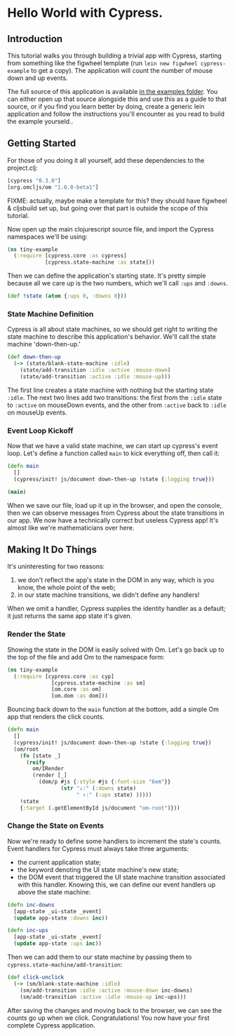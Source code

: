 # Hello World with Cypress.

## Introduction

This tutorial walks you through building a trivial app with Cypress, starting from something like the figwheel template (run `lein new figwheel cypress-example` to get a copy).
The application will count the number of mouse down and up events.

The full source of this application is available [in the examples folder][example].
You can either open up that source alongside this and use this as a guide to that source, or if you find you learn better by doing, create a generic lein application and follow the instructions you'll encounter as you read to build the example yourseld..

[example]: ../examples/hello-world

## Getting Started

For those of you doing it all yourself, add these dependencies to the project.clj:
```clj
[cypress "0.3.0"]
[org.omcljs/om "1.0.0-beta1"]
```

FIXME: actually, maybe make a template for this? they should have figwheel & cljsbuild set up, but going over that part is outside the scope of this tutorial.

Now open up the main clojurescript source file, and import the Cypress namespaces we'll be using:
```clj
(ns tiny-example
  (:require [cypress.core :as cypress]
            [cypress.state-machine :as state]))
```

Then we can define the application's starting state.
It's pretty simple because all we care up is the two numbers, which we'll call `:ups` and `:downs`.
```clj
(def !state (atom {:ups 0, :downs 0}))
```

### State Machine Definition

Cypress is all about state machines, so we should get right to writing the state machine to describe this application's behavior.
We'll call the state machine 'down-then-up.'

```clj
(def down-then-up
  (-> (state/blank-state-machine :idle)
    (state/add-transition :idle :active :mouse-down)
    (state/add-transition :active :idle :mouse-up)))
```

The first line creates a state machine with nothing but the starting state `:idle`.
The next two lines add two transitions: the first from the `:idle` state to `:active` on mouseDown events, and the other from `:active` back to `:idle` on mouseUp events.

### Event Loop Kickoff

Now that we have a valid state machine, we can start up cypress's event loop.
Let's define a function called `main` to kick everything off, then call it:

```clj
(defn main
  []
  (cypress/init! js/document down-then-up !state {:logging true}))

(main)
```

When we save our file, load up it up in the browser, and open the console, then we can observe messages from Cypress about the state transitions in our app.
We now have a technically correct but useless Cypress app!
It's almost like we're mathematicians over here.

## Making It Do Things

It's uninteresting for two reasons:
  1) we don't reflect the app's state in the DOM in any way, which is you know, the whole point of the web;
  2) in our state machine transitions, we didn't define any handlers!

When we omit a handler, Cypress supplies the identity handler as a default; it just returns the same app state it's given.

### Render the State

Showing the state in the DOM is easily solved with Om.
Let's go back up to the top of the file and add Om to the namespace form:
```clj
(ns tiny-example
  (:require [cypress.core :as cyp]
              [cypress.state-machine :as sm]
              [om.core :as om]
              [om.dom :as dom]))
```

Bouncing back down to the `main` function at the bottom, add a simple Om app that renders the click counts.
```clj
(defn main
  []
  (cypress/init! js/document down-then-up !state {:logging true})
  (om/root
    (fn [state _]
      (reify
        om/IRender
        (render [_]
          (dom/p #js {:style #js {:font-size "6em"}}
                 (str "↓:" (:downs state)
                      " ↑:" (:ups state) )))))
    !state
    {:target (.getElementById js/document "om-root")}))
```

### Change the State on Events

Now we're ready to define some handlers to increment the state's counts.
Event handlers for Cypress must always take three arguments:
  * the current application state;
  * the keyword denoting the UI state machine's new state;
  * the DOM event that triggered the UI state machine transition associated with this handler.
Knowing this, we can define our event handlers up above the state machine:

```clj
(defn inc-downs
  [app-state _ui-state _event]
  (update app-state :downs inc))

(defn inc-ups
  [app-state _ui-state _event]
  (update app-state :ups inc))
```

Then we can add them to our state machine by passing them to `cypress.state-machine/add-transition`:

```clj
(def click-unclick
  (-> (sm/blank-state-machine :idle)
    (sm/add-transition :idle :active :mouse-down inc-downs)
    (sm/add-transition :active :idle :mouse-up inc-ups)))
```

After saving the changes and moving back to the browser, we can see the counts go up when we click.
Congratulations! You now have your first complete Cypress application.
